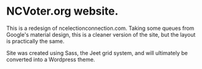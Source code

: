 # NCVoter.org website. 

This is a redesign of ncelectionconnection.com. Taking some queues from Google's material design, this is a cleaner version of the site, but the layout is practically the same. 

Site was created using Sass, the Jeet grid system, and will ultimately be converted into a Wordpress theme. 
